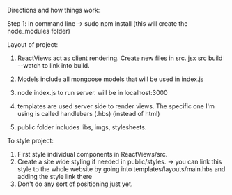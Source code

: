 Directions and how things work:

Step 1:  in command line ->  sudo npm install 
(this will create the node_modules folder)

Layout of project:

1. ReactViews act as client rendering. Create new files in src. jsx src build --watch to link into build.

2. Models include all mongoose models that will be used in index.js

3. node index.js to run server. will be in localhost:3000

4. templates are used server side to render views. The specific one I'm using is called handlebars (.hbs) (instead of html)

5. public folder includes libs, imgs, stylesheets.

To style project:

1. First style individual components in ReactViews/src.
2. Create a site wide styling if needed in public/styles.
	-> you can link this style to the whole website by going into templates/layouts/main.hbs and adding the style link there
3. Don't do any sort of positioning just yet. 


